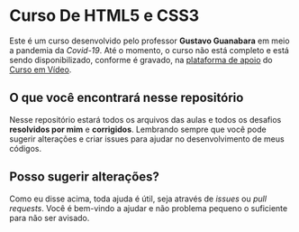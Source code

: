 # Curso De HTML5 e CSS3

Este é um curso desenvolvido pelo professor **Gustavo Guanabara** em meio a pandemia da *Covid-19*. Até o momento, o curso não está completo e está sendo disponibilizado, conforme é gravado, na [plataforma de apoio](https://apoie.me/cursoemvideo) do [Curso em Vídeo](https://youtube.com/cursoemvideo).

## O que você encontrará nesse repositório

Nesse repositório estará todos os arquivos das aulas e todos os desafios **resolvidos por mim** e **corrigidos**. Lembrando sempre que você pode sugerir alterações e criar issues para ajudar no desenvolvimento de meus códigos.

## Posso sugerir alterações?

Como eu disse acima, toda ajuda é útil, seja através de *issues* ou *pull requests*. Você é bem-vindo a ajudar e não problema pequeno o suficiente para não ser avisado.
